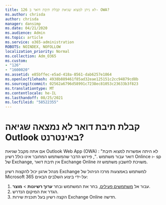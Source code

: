 ```yaml
---
title: 126 לא ניתן למצוא שגיאת קבלת תיבת דואר ב- OWA?
ms.author: chrisda
author: chrisda
manager: dansimp
ms.date: 04/21/2020
ms.audience: Admin
ms.topic: article
ms.service: o365-administration
ROBOTS: NOINDEX, NOFOLLOW
localization_priority: Normal
ms.collection: Adm_O365
ms.custom:
- "126"
- "1600020"
ms.assetid: e85bffec-e5ad-418a-8561-dab6257e1864
ms.openlocfilehash: 4938b889461f85ad32eae125151c2cc94879cd8b
ms.sourcegitcommit: 02562a6796d58991c7238ec81053c23633b3f823
ms.translationtype: MT
ms.contentlocale: he-IL
ms.lasthandoff: 08/25/2021
ms.locfileid: "58522355"
---
```

# <a name="getting-a-mailbox-not-found-error-in-outlook-on-the-web"></a>קבלת תיבת דואר לא נמצאה שגיאה Outlook באינטרנט?

אם אתה מקבל שגיאת Outlook Web App (OWA) : "לא היתה אפשרות למצוא תיבת דואר עבור משתמש .", פירוש הדבר שהמשתמש המחובר אינו כולל רשיון Onlince ו- sp של Exchange, אין תיבת דואר Exchange Online משויכת לחשבון משתמש זה. 

מנהל ארגון יכול להקצות רשיון Exchange למשתמש באמצעות מרכז הניהול של Microsoft 365 על-ידי ביצוע השלבים הבאים:

1. עבור אל [משתמשים פעילים](https://portal.office.com/adminportal/home#/users), בחר את המשתמש ובחר **ערוך רשיונות**  >  **מוצר**. 
1. הגדר את המיקום הנדרש.
1. הקצה רשיון בעל תוכנית שירות Exchange Online חדשה.